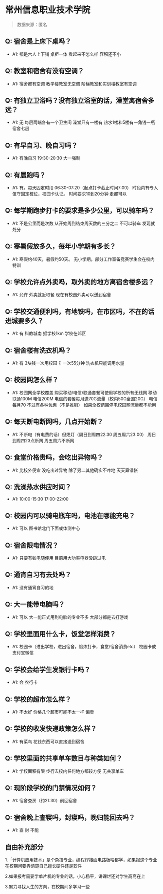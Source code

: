 # 常州信息职业技术学院

> 数据来源：匿名

## Q: 宿舍是上床下桌吗？

- A1: 都是六人上下铺 桌柜一体 看起来不怎么样 容积还不小

## Q: 教室和宿舍有没有空调？

- A1: 宿舍都有空调 教学楼教室无空调 阶梯教室和实训楼教室有空调

## Q: 有独立卫浴吗？没有独立浴室的话，澡堂离宿舍多远？

- A1: 无 每层两端各有一个卫生间 澡堂只有一楼有  热水1楼和5楼有一角钱一瓶 宿舍七层

## Q: 有早自习、晚自习吗？

- A1: 有晚自习 19:30-20:30 大一强制

## Q: 有晨跑吗？

- A1: 有。每天固定时段 06:30-07:20（起点打卡截止时间7:00） 时段内有专人值守固定桩位，校园卡认证。 时间要求10到20分钟 走都可以

## Q: 每学期跑步打卡的要求是多少公里，可以骑车吗？

- A1: 不是公里而是次数 从开始周到结束周天数的三分之二 不可以骑车 发现就处分

## Q: 寒暑假放多久，每年小学期有多长？

- A1: 寒假约40天，暑假约50天。 无小学期。部分工作室备竞赛学生会在校内特训

## Q: 学校允许点外卖吗，取外卖的地方离宿舍楼多远？

- A1: 允许 外卖就近取餐 现在有校园外卖可以送到宿舍

## Q: 学校交通便利吗，有地铁吗，在市区吗，不在的话进城要多久？

- A1: 有 科教城南 据学校1km 学校在郊区

## Q: 宿舍楼有洗衣机吗？

- A1: 有 3块钱一次用校园卡 一次55分钟 洗衣机只能调用水量

## Q: 校园网怎么样？

- A1: 校园网全学校覆盖 购买移动/电信/联通套餐可使用学校的所有无线网 移动联通100M 电信200M 电信的套餐每月送70G流量（校内50G全国20G） 电信每月70 不过有各种优惠（不是推销） 如果全校范围停电校园网流量都不能用

## Q: 每天断电断网吗，几点开始断？

- A1: 不断电（有电费的话）但熄灯（周日到周四22:30 周五周六23:00） 周日到周四23点断网 周五周六不断网

## Q: 食堂价格贵吗，会吃出异物吗？

- A1: 比校外便宜 没吃出过异物 除了男二其他确实不咋地 天天算错帐

## Q: 洗澡热水供应时间？

- A1: 10:00-15:30 17:00-22:00

## Q: 校园内可以骑电瓶车吗，电池在哪能充电？

- A1: 可以 图书馆北门下面或体测中心

## Q: 宿舍限电情况？

- A1: 只要有钱电随便用 目前用大功率电器没跳过电

## Q: 通宵自习有去处吗？

- A1: 没有通宵自习的地 

## Q: 大一能带电脑吗？

- A1: 可以 大一能正式用到电脑的专业不多 大部分都是去打游戏

## Q: 学校里面用什么卡，饭堂怎样消费？

- A1: 校园卡（进出学校，进出宿舍，锻炼打卡，食堂/宿舍消费etc） 校园卡或支付宝微信

## Q: 学校会给学生发银行卡吗？

- A1: 会 农行卡

## Q: 学校的超市怎么样？

- A1: 不太好 价格几个超市可能不太一样 偏贵

## Q: 学校的收发快递政策怎么样？

- A1: 有菜鸟 花钱东西可以直接送到宿舍

## Q: 学校里面的共享单车数目与种类如何？

- A1: 学校面积有限 步行去校内任何地方都较方便 无共享单车

## Q: 现阶段学校的门禁情况如何？

- A1: 宿舍查房（约21:30）前回宿舍

## Q: 宿舍晚上查寝吗，封寝吗，晚归能回去吗？

- A1: 查 封 不能

## 自由补充部分

1.「计算机应用技术」是个杂技专业，编程焊接画电路板啥都学，如果报这个专业在校期间要弄清楚自己擅长硬件还是软件

2.如果报考需要学单片机的专业的话，小心杨平，讲课烂还对学生高高在上

3.努力寻找人生的方向，在校期间多学习一些
